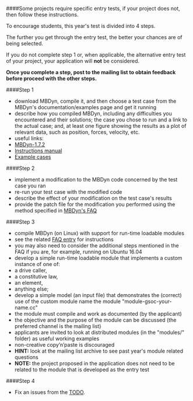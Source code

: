 ####Some projects require specific entry tests, if your project does not, then follow these instructions.

To encourage students, this year's test is divided into 4 steps.

The further you get through the entry test, the better your chances are of being selected.

If you do not complete step 1 or, when applicable, the alternative entry test of your project, your application will **not** be considered.


**Once you complete a step, post to the mailing list to obtain feedback before proceed with the other steps.**


####Step 1

- download MBDyn, compile it, and then choose a test case from the MBDyn's documentation/examples page and get it running
- describe how you compiled MBDyn, including any difficulties you encountered and their solutions; the case you chose to run and a link to the actual case; and, at least one figure showing the results as a plot of relevant data, such as position, forces, velocity, etc.
- useful links:
 - [MBDyn-1.7.2](https://www.mbdyn.org/userfiles/downloads/mbdyn-1.7.2.tar.gz)
 - [Instructions manual](https://www.mbdyn.org/userfiles/documents/mbdyn-input-1.7.2.pdf)
 - [Example cases](https://www.mbdyn.org/?Documentation___Official_Documentation___Examples)
 
####Step 2

- implement a modification to the MBDyn code concerned by the test case you ran
- re-run your test case with the modified code
- describe the effect of your modification on the test case's results
- provide the patch file for the modification you performed using the method specified in [MBDyn's FAQ](https://www.mbdyn.org/?Documentation___Official_Documentation___FAQ#HOW_DO_I_SUBMIT_A_PATCH_TO_MBDYN)
 
####Step 3

- compile MBDyn (on Linux) with support for run-time loadable modules
 - see the related [FAQ entry](https://www.mbdyn.org/?Documentation___Official_Documentation___FAQ#HOW_CAN_I_BUILD_RUN_TIME_LOADABLE_MODULES) for instructions
 - you may also need to consider the additional steps mentioned in the FAQ if you are, for example, running on Ubuntu 16.04
- develop a simple run-time loadable module that implements a custom instance of one of:
 - a drive caller,
 - a constitutive law,
 - an element,
 - anything else;
- develop a simple model (an input file) that demonstrates the (correct) use of the custom module
    name the module "module-gsoc-your-name.cc"
- the module must compile and work as documented (by the applicant)
- the objective and the purpose of the module can be discussed (the preferred channel is the mailing list)
- applicants are invited to look at distributed modules (in the "modules/" folder) as useful working examples
 - non-creative copy’n’paste is discouraged
- **HINT:** look at the mailing list archive to see past year's module related questions
- **NOTE:** the project proposed in the application does not need to be related to the module that is developed as the entry test

####Step 4

- Fix an issues from the [TODO](https://www.mbdyn.org/?Developers_corner___TODO_list).
